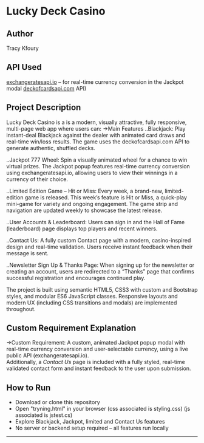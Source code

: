 # Lucky Deck Casino

## Author
Tracy Kfoury

## API Used
[exchangeratesapi.io](https://exchangeratesapi.io/) – for real-time currency conversion in the Jackpot modal
[deckofcardsapi.com](https://deckofcardsapi.com/) API)

## Project Description
Lucky Deck Casino is a  is a modern, visually attractive, fully responsive, multi-page web app where users can:
->Main Features
..Blackjack:
Play instant-deal Blackjack against the dealer with animated card draws and real-time win/loss results. The game uses the deckofcardsapi.com API to generate authentic, shuffled decks.

..Jackpot 777 Wheel:
Spin a visually animated wheel for a chance to win virtual prizes. The Jackpot popup features real-time currency conversion using exchangeratesapi.io, allowing users to view their winnings in a currency of their choice.

..Limited Edition Game – Hit or Miss:
Every week, a brand-new, limited-edition game is released. This week’s feature is Hit or Miss, a quick-play mini-game for variety and ongoing engagement. The game strip and navigation are updated weekly to showcase the latest release.

..User Accounts & Leaderboard:
Users can sign in and the Hall of Fame (leaderboard) page displays top players and recent winners.

..Contact Us:
A fully custom Contact page with a modern, casino-inspired design and real-time validation. Users receive instant feedback when their message is sent.

..Newsletter Sign Up & Thanks Page:
When signing up for the newsletter or creating an account, users are redirected to a “Thanks” page that confirms successful registration and encourages continued play.

The project is built using semantic HTML5, CSS3 with custom and Bootstrap styles, and modular ES6 JavaScript classes. Responsive layouts and modern UX (including CSS transitions and modals) are implemented throughout.

## Custom Requirement Explanation
->Custom Requirement:
A custom, animated Jackpot popup modal with real-time currency conversion and user-selectable currency, using a live public API (exchangeratesapi.io).  
Additionally, a *Contact Us* page is included with a fully styled, real-time validated contact form and instant feedback to the user upon submission.

## How to Run
- Download or clone this repository
- Open "tryning.html" in your browser (css associated is styling.css) (js associated is jstest.cs)
- Explore Blackjack, Jackpot, limited and Contact Us features
- No server or backend setup required – all features run locally

---


